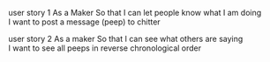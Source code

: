 user story 1
As a Maker
So that I can let people know what I am doing  
I want to post a message (peep) to chitter

user story 2
As a maker
So that I can see what others are saying  
I want to see all peeps in reverse chronological order
